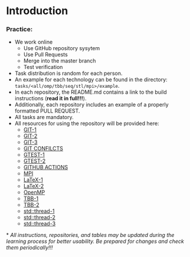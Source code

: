 # Introduction

### Practice:
* We work online 
  * Use GitHub repository sysytem
  * Use Pull Requests
  * Merge into the master branch
  * Test verification
* Task distribution is random for each person.
* An example for each technology can be found in the directory: `tasks/<all/omp/tbb/seq/stl/mpi>/example`.
* In each repository, the README.md contains a link to the build instructions (**read it in full!!!**).
* Additionally, each repository includes an example of a properly formatted PULL REQUEST. 
* All tasks are mandatory.
* All resources for using the repository will be provided here:
  * [GIT-1](https://proglib.io/p/git-for-half-an-hour) 
  * [GIT-2](https://medium.com/nuances-of-programming/%D0%B7%D0%BD%D0%B0%D0%BA%D0%BE%D0%BC%D1%81%D1%82%D0%B2%D0%BE-%D1%81-git-%D0%B8-github-%D1%80%D1%83%D0%BA%D0%BE%D0%B2%D0%BE%D0%B4%D1%81%D1%82%D0%B2%D0%BE-%D0%B4%D0%BB%D1%8F-%D0%BD%D0%B0%D1%87%D0%B8%D0%BD%D0%B0%D1%8E%D1%89%D0%B8%D1%85-54ea2567d76c)
  * [GIT-3](https://tproger.ru/translations/git-quick-start/)
  * [GIT CONFILCTS](https://githowto.com/ru/resolving_conflicts)
  * [GTEST-1](https://habr.com/ru/post/119090/)
  * [GTEST-2](https://github.com/google/googletest/blob/master/googletest/docs/primer.md)
  * [GITHUB ACTIONS](https://docs.github.com/ru/actions)
  * [MPI](https://parallel.ru/vvv/mpi.html#p1)
  * [LaTeX-1](https://www.mccme.ru/free-books/llang/newllang.pdf)
  * [LaTeX-2](http://www.docs.is.ed.ac.uk/skills/documents/3722/3722-2014.pdf)
  * [OpenMP](https://parallel.ru/tech/tech_dev/openmp.html)
  * [TBB-1](http://www.unn.ru/pages/e-library/aids/2007/12.pdf)
  * [TBB-2](https://software.intel.com/content/www/ru/ru/develop/articles/tbb_async_io.html)
  * [std::thread-1](https://eax.me/cpp-multithreading/)
  * [std::thread-2](http://www.quizful.net/post/multithreading-cpp11)
  * [std::thread-3](http://ikt.muctr.ru/images/info/2Lecture_3.pdf)

\* *All instructions, repositories, and tables may be updated during the learning process for better usability. Be prepared for changes and check them periodically!!!*